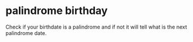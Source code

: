 # palindrome birthday
 Check if your birthdate is a palindrome and if not it will tell what is the next palindrome date.
